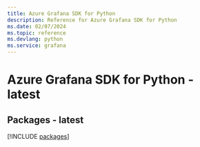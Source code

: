 ```yaml
---
title: Azure Grafana SDK for Python
description: Reference for Azure Grafana SDK for Python
ms.date: 02/07/2024
ms.topic: reference
ms.devlang: python
ms.service: grafana
---
```

# Azure Grafana SDK for Python - latest
## Packages - latest
[!INCLUDE [packages](grafana-index.md)]